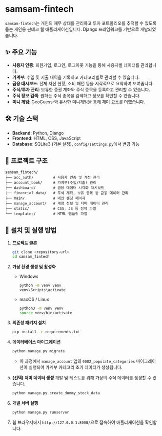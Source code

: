 # samsam-fintech

`samsam-fintech`는 개인의 재무 상태를 관리하고 투자 포트폴리오를 추적할 수 있도록 돕는 개인용 핀테크 웹 애플리케이션입니다. Django 프레임워크를 기반으로 개발되었습니다.

## ✨ 주요 기능

*   **사용자 인증**: 회원가입, 로그인, 로그아웃 기능을 통해 사용자별 데이터를 관리합니다.
*   **가계부**: 수입 및 지출 내역을 기록하고 카테고리별로 관리할 수 있습니다.
*   **금융 대시보드**: 전체 자산 현황, 소비 패턴 등을 시각적으로 요약하여 보여줍니다.
*   **주식/투자 관리**: 보유한 증권 계좌와 주식 종목을 등록하고 관리할 수 있습니다.
*   **주식 정보 검색**: 원하는 주식 종목을 검색하고 정보를 확인할 수 있습니다.
*   **미니 게임**: GeoGuessr와 유사한 미니게임을 통해 재미 요소를 더했습니다.

## 🛠️ 기술 스택

*   **Backend**: Python, Django
*   **Frontend**: HTML, CSS, JavaScript
*   **Database**: SQLite3 (기본 설정), `config/settings.py`에서 변경 가능

## 📂 프로젝트 구조

```
samsam_fintech/
├── acc_auth/         # 사용자 인증 및 계정 관리
├── account_book/     # 가계부(수입/지출) 관리
├── dashboard/        # 금융 데이터 시각화 대시보드
├── financial_data/   # 주식 계좌, 보유 종목 등 금융 데이터 관리
├── main/             # 메인 랜딩 페이지
├── manage_account/   # 계정 정보 및 더미 데이터 관리
├── static/           # CSS, JS 등 정적 파일
└── templates/        # HTML 템플릿 파일
```

## 🚀 설치 및 실행 방법

1.  **프로젝트 클론**
    ```bash
    git clone <repository-url>
    cd samsam_fintech
    ```

2.  **가상 환경 생성 및 활성화**
    *   Windows
        ```bash
        python -m venv venv
        venv\Scripts\activate
        ```
    *   macOS / Linux
        ```bash
        python3 -m venv venv
        source venv/bin/activate
        ```

3.  **의존성 패키지 설치**
    ```bash
    pip install -r requirements.txt
    ```

4.  **데이터베이스 마이그레이션**
    ```bash
    python manage.py migrate
    ```
    *   이 과정에서 `manage_account` 앱의 `0002_populate_categories` 마이그레이션이 실행되어 가계부 카테고리 초기 데이터가 생성됩니다.

5.  **(선택) 더미 데이터 생성**
    개발 및 테스트를 위해 가상의 주식 데이터를 생성할 수 있습니다.
    ```bash
    python manage.py create_dummy_stock_data
    ```

6.  **개발 서버 실행**
    ```bash
    python manage.py runserver
    ```

7.  웹 브라우저에서 `http://127.0.0.1:8000/`으로 접속하여 애플리케이션을 확인합니다.
